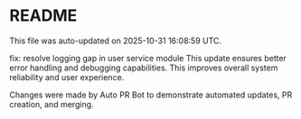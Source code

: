 # README

This file was auto-updated on 2025-10-31 16:08:59 UTC.

fix: resolve logging gap in user service module This update ensures better error handling and debugging capabilities. This improves overall system reliability and user experience.

Changes were made by Auto PR Bot to demonstrate automated updates, PR creation, and merging.
